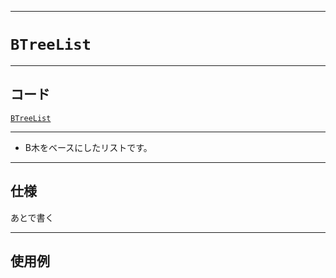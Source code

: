 ___

# `BTreeList`

_____

## コード

[`BTreeList`](https://github.com/titanium-22/Library_py/blob/main/DataStructures/BTree/BTreeList.py)
<!-- code=https://github.com/titanium-22/Library_py/blob/main/DataStructures\BTree\BTreeList.py -->

_____

- B木をベースにしたリストです。

_____

## 仕様

あとで書く

_____

## 使用例

```python
```

